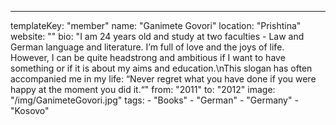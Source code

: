 ---
  templateKey: "member"
  name: "Ganimete Govori"
  location: "Prishtina"
  website: ""
  bio: "I am 24 years old and study at two faculties - Law and German language and literature. I’m full of love and the joys of life. However, I can be quite headstrong and ambitious if I want to have something or if it is about my aims and education.\nThis slogan has often accompanied me in my life: “Never regret what you have done if you were happy at the moment you did it.“"
  from: "2011"
  to: "2012"
  image: "/img/GanimeteGovori.jpg"
  tags: 
    - "Books"
    - "German"
    - "Germany"
    - "Kosovo"

